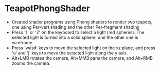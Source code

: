 # TeapotPhongShader
* Created shader programs using Phong shaders to render two teapots, one using Per-vert shading and the other Per-fragment shading
* Press '1' or '2' on the keyboard to select a light (red spheres). The selected light is turned into a solid sphere, and the other one is wireframe.
* Press 'wasd' keys to move the selected light on the xz plane, and press 'u' and 'j' keys to move the selected light along the y axis.
* Alt+LMB rotates the camera, Alt+MMB pans the camera, and Alt+RMB zooms the camera. 
